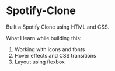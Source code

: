 # Spotify-Clone
Built a Spotify Clone using HTML and CSS.

What I learn while building this:
1. Working with icons and fonts
2. Hover effects and CSS transitions
3. Layout using flexbox
